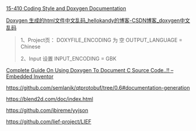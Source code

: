 [15-410 Coding Style and Doxygen Documentation](https://www.cs.cmu.edu/~410/doc/doxygen.html)

[Doxygen 生成的html文件中文乱码_hellokandy的博客-CSDN博客_doxygen中文乱码](https://blog.csdn.net/hellokandy/article/details/104395359)

> 1、Project页：
> DOXYFILE_ENCODING  为 空
> OUTPUT_LANGUAGE = Chinese
> 
> 2、Input
> 设置  INPUT_ENCODING = GBK

[Complete Guide On Using Doxygen To Document C Source Code..!! &#8211; Embedded Inventor](https://embeddedinventor.com/guide-to-configure-doxygen-to-document-c-source-code-for-beginners/)

https://github.com/semlanik/qtprotobuf/tree/0.6#documentation-generation

https://blend2d.com/doc/index.html

https://github.com/ibireme/yyjson

https://github.com/lief-project/LIEF
